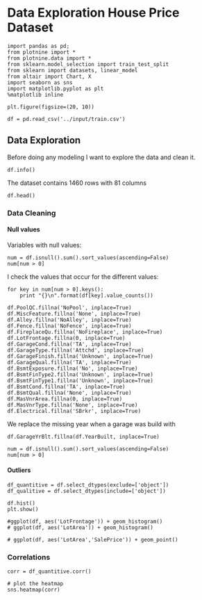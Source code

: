 # Data Exploration House Price Dataset

```{.python .input  n=15}
import pandas as pd;
from plotnine import *
from plotnine.data import *
from sklearn.model_selection import train_test_split
from sklearn import datasets, linear_model
from altair import Chart, X
import seaborn as sns
import matplotlib.pyplot as plt
%matplotlib inline
```

```{.python .input}
plt.figure(figsize=(20, 10))
```

```{.python .input  n=16}
df = pd.read_csv('../input/train.csv')
```

## Data Exploration

Before doing any modeling I want to explore the data and clean it.

```{.python .input  n=17}
df.info()
```

The dataset contains 1460 rows with 81 columns

```{.python .input  n=18}
df.head()
```

### Data Cleaning

#### Null values

Variables with null values:

```{.python .input  n=19}
num = df.isnull().sum().sort_values(ascending=False)
num[num > 0]
```

I check the values that occur for the different values:

```{.python .input  n=20}
for key in num[num > 0].keys():
    print "{}\n".format(df[key].value_counts())
```

```{.python .input  n=21}
df.PoolQC.fillna('NoPool', inplace=True)
df.MiscFeature.fillna('None', inplace=True)
df.Alley.fillna('NoAlley', inplace=True)
df.Fence.fillna('NoFence', inplace=True)
df.FireplaceQu.fillna('NoFireplace', inplace=True)
df.LotFrontage.fillna(0, inplace=True)
df.GarageCond.fillna('TA', inplace=True)
df.GarageType.fillna('Attchd', inplace=True)
df.GarageFinish.fillna('Unknown', inplace=True)
df.GarageQual.fillna('TA', inplace=True)
df.BsmtExposure.fillna('No', inplace=True)
df.BsmtFinType2.fillna('Unknown', inplace=True)
df.BsmtFinType1.fillna('Unknown', inplace=True)
df.BsmtCond.fillna('TA', inplace=True)
df.BsmtQual.fillna('None', inplace=True)
df.MasVnrArea.fillna(0, inplace=True)
df.MasVnrType.fillna('None', inplace=True)
df.Electrical.fillna('SBrkr', inplace=True)
```

We replace the missing year when a garage was build with

```{.python .input  n=22}
df.GarageYrBlt.fillna(df.YearBuilt, inplace=True)
```

```{.python .input  n=23}
num = df.isnull().sum().sort_values(ascending=False)
num[num > 0]
```

#### Outliers

```{.python .input  n=24}
df_quantitive = df.select_dtypes(exclude=['object'])
df_qualitive = df.select_dtypes(include=['object'])
```

```{.python .input  n=25}
df.hist()
plt.show()
```

```{.python .input  n=27}
#ggplot(df, aes('LotFrontage')) + geom_histogram()
# ggplot(df, aes('LotArea')) + geom_histogram()

# ggplot(df, aes('LotArea','SalePrice')) + geom_point()
```

### Correlations

```{.python .input}
corr = df_quantitive.corr()

# plot the heatmap
sns.heatmap(corr)
```

```{.python .input}

```

